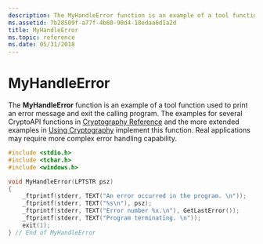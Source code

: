 ```yaml
---
description: The MyHandleError function is an example of a tool function used to print an error message and exit the calling program.
ms.assetid: 7b28509f-a77f-4b60-90d4-18edaa6d1a2d
title: MyHandleError
ms.topic: reference
ms.date: 05/31/2018
---
```


# MyHandleError

The **MyHandleError** function is an example of a tool function used to print an error message and exit the calling program. The examples for several CryptoAPI functions in [Cryptography Reference](cryptography-reference.md) and the more extended examples in [Using Cryptography](using-cryptography.md) implement this function. Real applications may require more complex error handling capability.


```C++
#include <stdio.h>
#include <tchar.h>
#include <windows.h>

void MyHandleError(LPTSTR psz)
{
    _ftprintf(stderr, TEXT("An error occurred in the program. \n"));
    _ftprintf(stderr, TEXT("%s\n"), psz);
    _ftprintf(stderr, TEXT("Error number %x.\n"), GetLastError());
    _ftprintf(stderr, TEXT("Program terminating. \n"));
    exit(1);
} // End of MyHandleError

```



 

 



